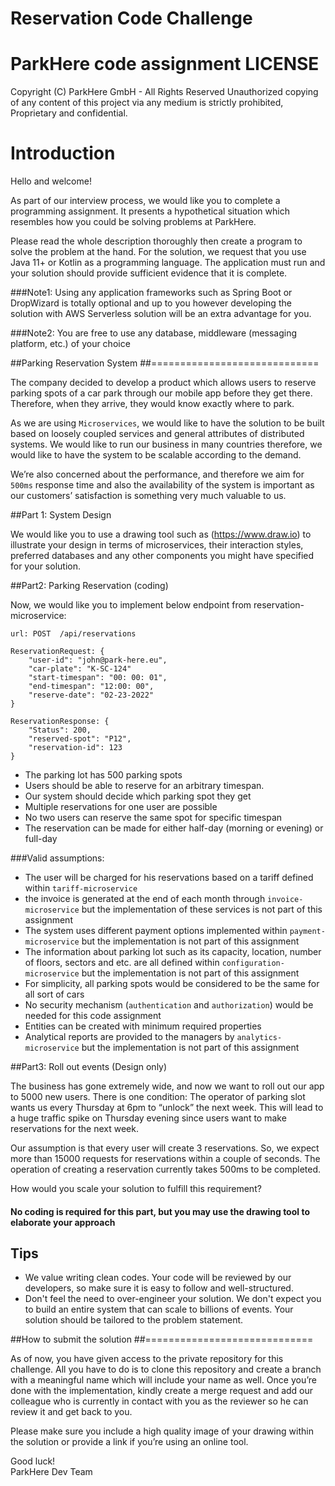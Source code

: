 # Reservation Code Challenge


ParkHere code assignment
LICENSE
=============================
Copyright (C) ParkHere GmbH - All Rights Reserved
Unauthorized copying of any content of this project via any medium is strictly prohibited, Proprietary and confidential.

Introduction
=============================
Hello and welcome!

As part of our interview process, we would like you to complete a programming assignment. It presents a hypothetical situation which resembles how you could be solving problems at ParkHere. 

Please read the whole description thoroughly then create a program to solve the problem at the hand.
For the solution, we request that you use Java 11+ or Kotlin as a programming language. The application must run and your solution should provide sufficient evidence that it is complete.

###Note1: 
Using any application frameworks such as Spring Boot or DropWizard is totally optional and up to you however developing the solution with AWS Serverless solution will be an extra advantage for you.

###Note2: 
You are free to use any database, middleware (messaging platform, etc.) of your choice


##Parking Reservation System
##=============================

The company decided to develop a product which allows users to reserve parking spots of a car park through our mobile app before they get there. Therefore, when they arrive, they would know exactly where to park. 

As we are using `Microservices`, we would like to have the solution to be built based on loosely coupled services and general attributes of distributed systems.
We would like to run our business in many countries therefore, we would like to have the system to be scalable according to the demand. 

We’re also concerned about the performance, and therefore we aim for `500ms` response time and also the availability of the system is important as our customers’ satisfaction is something very much valuable to us.

##Part 1: System Design

We would like you to use a drawing tool such as (https://www.draw.io) to illustrate your design in terms of microservices, their interaction styles, preferred databases and any other components you might have specified for your solution.

##Part2: Parking Reservation (coding)

Now, we would like you to implement below endpoint from reservation-microservice:

`url: POST 	/api/reservations`

```
ReservationRequest: {
    "user-id": "john@park-here.eu",
    "car-plate": "K-SC-124"
    "start-timespan": "00: 00: 01",
    "end-timespan": "12:00: 00",
    "reserve-date": "02-23-2022"
}

ReservationResponse: {
    "Status": 200,
    "reserved-spot": "P12",
    "reservation-id": 123
}
```

- The parking lot has 500 parking spots
- Users should be able to reserve for an arbitrary timespan. 
- Our system should decide which parking spot they get
- Multiple reservations for one user are possible
- No two users can reserve the same spot for specific timespan
- The reservation can be made for either half-day (morning or evening) or full-day

###Valid assumptions:

- The user will be charged for his reservations based on a tariff defined within `tariff-microservice` 
- the invoice is generated at the end of each month through `invoice-microservice` but the implementation of these services is not part of this assignment
- The system uses different payment options implemented within `payment-microservice` but the implementation is not part of this assignment
- The information about parking lot such as its capacity, location, number of floors, sectors and etc. are all defined within `configuration-microservice` but the implementation is not part of this assignment
- For simplicity, all parking spots would be considered to be the same for all sort of cars
- No security mechanism (`authentication` and `authorization`) would be needed for this code assignment
- Entities can be created with minimum required properties
- Analytical reports are provided to the managers by `analytics-microservice` but the implementation is not part of this assignment

##Part3: Roll out events (Design only)

The business has gone extremely wide, and now we want to roll out our app to 5000 new users. There is one condition: The operator of parking slot wants us every Thursday at 6pm to “unlock” the next week. This will lead to a huge traffic spike on Thursday evening since users want to make reservations for the next week. 

Our assumption is that every user will create 3 reservations. So, we expect more than 15000 requests for reservations within a couple of seconds. The operation of creating a reservation currently takes 500ms to be completed.

How would you scale your solution to fulfill this requirement? 
#### No coding is required for this part, but you may use the drawing tool to elaborate your approach

## Tips ##

* We value writing clean codes. Your code will be reviewed by our developers, so make sure it is easy to follow and well-structured.
* Don't feel the need to over-engineer your solution. We don't expect you to build an entire system that can scale to billions of events. Your solution should be tailored to the problem statement.

##How to submit the solution
##=============================

As of now, you have given access to the private repository for this challenge. All you have to do is to clone this repository and create a branch with a meaningful name which will include your name as well.  Once you’re done with the implementation, kindly create a merge request and add our colleague who is currently in contact with you as the reviewer so he can review it and get back to you.

Please make sure you include a high quality image of your drawing within the solution or provide a link if you’re using an online tool.


Good luck!  
ParkHere Dev Team

